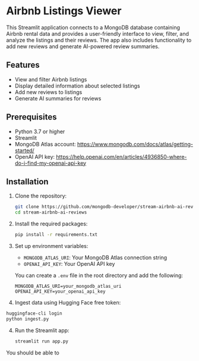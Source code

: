 # Airbnb Listings Viewer

This Streamlit application connects to a MongoDB database containing Airbnb rental data and provides a user-friendly interface to view, filter, and analyze the listings and their reviews. The app also includes functionality to add new reviews and generate AI-powered review summaries.

## Features
- View and filter Airbnb listings
- Display detailed information about selected listings
- Add new reviews to listings
- Generate AI summaries for reviews

## Prerequisites
- Python 3.7 or higher
- Streamlit
- MongoDB Atlas account: https://www.mongodb.com/docs/atlas/getting-started/
- OpenAI API key: https://help.openai.com/en/articles/4936850-where-do-i-find-my-openai-api-key

## Installation

1. Clone the repository:
    ```bash
    git clone https://github.com/mongodb-developer/stream-airbnb-ai-reviews.git
    cd stream-airbnb-ai-reviews
    ```

2. Install the required packages:
     ```bash
     pip install -r requirements.txt
     ```

3. Set up environment variables:
    - `MONGODB_ATLAS_URI`: Your MongoDB Atlas connection string
    - `OPENAI_API_KEY`: Your OpenAI API key

    You can create a `.env` file in the root directory and add the following:
     ```env
     MONGODB_ATLAS_URI=your_mongodb_atlas_uri
     OPENAI_API_KEY=your_openai_api_key
     ```
4. Ingest data using Hugging Face free token:
```bash
huggingface-cli login 
python ingest.py
```

4. Run the Streamlit app:
     ```bash
     streamlit run app.py
     ```

You should be able to

